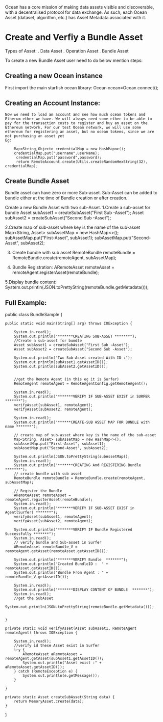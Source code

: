 Ocean has a core mission of making data assets visible and discoverable, with a decentralised protocol for data exchange.
As such, each Ocean Asset (dataset, algorithm, etc.) has Asset Metadata associated with it.

Create and Verfiy a Bundle Asset
============================

Types of Asset:
     . Data Asset
     . Operation Asset
     . Bundle Asset

To create a new Bundle Asset user need to do below mention steps:

Creating a new Ocean instance
-----------------------------
First import the main starfish ocean library:
  Ocean ocean=Ocean.connect();

Creating  an Account Instance:
--------------------------------------
    Now we need to load an account and see how much ocean tokens and Etherum ether we have. We will always need some ether to be able to pay for the transaction costs to register and buy an asset on the Ethereum network. For our test Ocean network, we will use some ethereum for registering an asset, but no ocean tokens, since we are not purchasing an asset yet
    Eg:
        
        Map<String,Object> credentialMap = new HashMap<>();
        credentialMap.put("username",userName);
         credentialMap.put("password",password);
         return RemoteAccount.create(Utils.createRandomHexString(32), credentialMap);

Create Bundle Asset
--------------------
Bundle asset can have zero or more Sub-asset.
Sub-Asset can be added to bundle either at the time of Bundle creation or after creation.

   Create a new Bundle Asset with two sub-Asset.
   1.Create a sub-asset for bundle
        Asset subAsset1 = createSubAsset("First Sub -Asset");
        Asset subAsset2 = createSubAsset("Second Sub -Asset");

   2.Create map of sub-asset where key is the name of the sub-asset
        Map<String, Asset> subAssetMap = new HashMap<>();
        subAssetMap.put("First-Asset", subAsset1);
        subAssetMap.put("Second-Asset", subAsset2);

   3. Create bundle with sub asset
        RemoteBundle remoteBundle = RemoteBundle.create(remoteAgent, subAssetMap);

   4. Bundle Registration:
        ARemoteAsset remoteAsset = remoteAgent.registerAsset(remoteBundle);

   5.Display bundle content:
     System.out.println(JSON.toPrettyString(remoteBundle.getMetadata()));


Full Example:
-------------------

public class BundleSample {

    public static void main(String[] arg) throws IOException {

        System.in.read();
        System.out.println("*******CREATING SUB-ASSET *******");
        //Create a sub-asset for bundle
        Asset subAsset1 = createSubAsset("First Sub -Asset");
        Asset subAsset2 = createSubAsset("Second Sub -Asset");

        System.out.println("Two Sub-Asset created With ID :");
        System.out.println(subAsset1.getAssetID());
        System.out.println(subAsset2.getAssetID());


        //get the Remote Agent (in this eg it is Surfer)
        RemoteAgent remoteAgent = RemoteAgentConfig.getRemoteAgent();

        System.in.read();
        System.out.println("*******VERIFY IF SUB-ASSET EXIST in SURFER *******");
        verifyAsset(subAsset1, remoteAgent);
        verifyAsset(subAsset2, remoteAgent);

        System.in.read();
        System.out.println("******CREATE-SUB ASSET MAP FOR BUNDLE with name *******");

        // create map of sub-asset where key is the name of the sub-asset
        Map<String, Asset> subAssetMap = new HashMap<>();
        subAssetMap.put("First-Asset", subAsset1);
        subAssetMap.put("Second-Asset", subAsset2);

        System.out.println(JSON.toPrettyString(subAssetMap));
        System.in.read();
        System.out.println("*******CREATING And REGISTERING Bundle *******");
        // create bundle with sub asset
        RemoteBundle remoteBundle = RemoteBundle.create(remoteAgent, subAssetMap);

        // Register the Bundle
        ARemoteAsset remoteAsset = remoteAgent.registerAsset(remoteBundle);
        System.in.read();
        System.out.println("*******VERIFY IF SUB-ASSET EXIST in Agent(Surfer) *******");
        verifyAsset(subAsset1, remoteAgent);
        verifyAsset(subAsset2, remoteAgent);

        System.out.println("*******VERIFY IF Bundle Registered Successfully *******");
        System.in.read();
        // verify bundle and Sub-asset in Surfer
        ARemoteAsset remoteBundle_V = remoteAgent.getAsset(remoteAsset.getAssetID());

        System.out.println("*******VERIFY Bundle  *******");
        System.out.println("Created BundleID :  " + remoteAsset.getAssetID());
        System.out.println("Bundle From Agent : " + remoteBundle_V.getAssetID());

        System.in.read();
        System.out.println("*******DISPLAY CONTENT OF BUNDLE  *******");
        System.in.read();
        //get the SubAsset
        System.out.println(JSON.toPrettyString(remoteBundle.getMetadata()));


    }

    private static void verifyAsset(Asset subAsset1, RemoteAgent remoteAgent) throws IOException {

        System.in.read();
        //verify id these Asset exist in Surfer
        try {
            ARemoteAsset aRemoteAsset = remoteAgent.getAsset(subAsset1.getAssetID());
            System.out.println("Asset exist :" + aRemoteAsset.getAssetID());
        } catch (RemoteException e) {
            System.out.println(e.getMessage());
        }

    }

    private static Asset createSubAsset(String data) {
        return MemoryAsset.create(data);
    }
}



